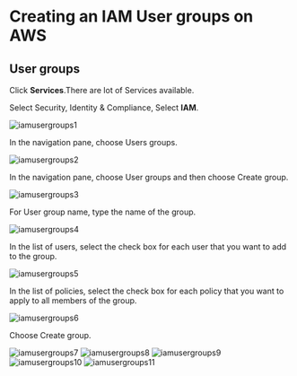 # Creating an IAM User groups on AWS
## User groups

Click **Services**.There are lot of Services available.

Select Security, Identity & Compliance, Select **IAM**.

![iamusergroups1](https://github.com/selvaraj-kuppusamy/AmazonWebServices/blob/main/Services/Security%2C%20Identity%20%26%20Compliance/IAM/Access%20management/Usergroups/assets/iamusergroups1.png)

In the navigation pane, choose Users groups.

![iamusergroups2](https://github.com/selvaraj-kuppusamy/AmazonWebServices/blob/main/Services/Security%2C%20Identity%20%26%20Compliance/IAM/Access%20management/Usergroups/assets/iamusergroups2.png)

In the navigation pane, choose User groups and then choose Create group.

![iamusergroups3](https://github.com/selvaraj-kuppusamy/AmazonWebServices/blob/main/Services/Security%2C%20Identity%20%26%20Compliance/IAM/Access%20management/Usergroups/assets/iamusergroups3.png)

For User group name, type the name of the group.

![iamusergroups4](https://github.com/selvaraj-kuppusamy/AmazonWebServices/blob/main/Services/Security%2C%20Identity%20%26%20Compliance/IAM/Access%20management/Usergroups/assets/iamusergroups4.png)

In the list of users, select the check box for each user that you want to add to the group.

![iamusergroups5](https://github.com/selvaraj-kuppusamy/AmazonWebServices/blob/main/Services/Security%2C%20Identity%20%26%20Compliance/IAM/Access%20management/Usergroups/assets/iamusergroups5.png)

In the list of policies, select the check box for each policy that you want to apply to all members of the group.

![iamusergroups6](https://github.com/selvaraj-kuppusamy/AmazonWebServices/blob/main/Services/Security%2C%20Identity%20%26%20Compliance/IAM/Access%20management/Usergroups/assets/iamusergroups6.png)

Choose Create group.

![iamusergroups7](https://github.com/selvaraj-kuppusamy/AmazonWebServices/blob/main/Services/Security%2C%20Identity%20%26%20Compliance/IAM/Access%20management/Usergroups/assets/iamusergroups7.png)
![iamusergroups8](https://github.com/selvaraj-kuppusamy/AmazonWebServices/blob/main/Services/Security%2C%20Identity%20%26%20Compliance/IAM/Access%20management/Usergroups/assets/iamusergroups8.png)
![iamusergroups9](https://github.com/selvaraj-kuppusamy/AmazonWebServices/blob/main/Services/Security%2C%20Identity%20%26%20Compliance/IAM/Access%20management/Usergroups/assets/iamusergroups9.png)
![iamusergroups10](https://github.com/selvaraj-kuppusamy/AmazonWebServices/blob/main/Services/Security%2C%20Identity%20%26%20Compliance/IAM/Access%20management/Usergroups/assets/iamusergroups10.png)
![iamusergroups11](https://github.com/selvaraj-kuppusamy/AmazonWebServices/blob/main/Services/Security%2C%20Identity%20%26%20Compliance/IAM/Access%20management/Usergroups/assets/iamusergroups11.png)
